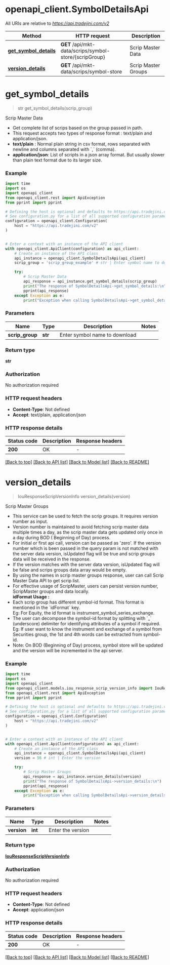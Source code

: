 # openapi_client.SymbolDetailsApi

All URIs are relative to *https://api.tradejini.com/v2*

Method | HTTP request | Description
------------- | ------------- | -------------
[**get_symbol_details**](SymbolDetailsApi.md#get_symbol_details) | **GET** /api/mkt-data/scrips/symbol-store/{scripGroup} | Scrip Master Data
[**version_details**](SymbolDetailsApi.md#version_details) | **GET** /api/mkt-data/scrips/symbol-store | Scrip Master Groups


# **get_symbol_details**
> str get_symbol_details(scrip_group)

Scrip Master Data

<ul><li>Get complete list of scrips based on the group passed in path.</li><li>This request accepts two types of response format : text/plain and application/json.</li><li><strong>text/plain</strong> : Normal plain string in csv format, rows separated with newline and columns separated with `,` (comma).</li><li><strong>application/json</strong>: List of scripts in a json array format. But usually slower than plain text format due to its larger size.</li></ul>

### Example


```python
import time
import os
import openapi_client
from openapi_client.rest import ApiException
from pprint import pprint

# Defining the host is optional and defaults to https://api.tradejini.com/v2
# See configuration.py for a list of all supported configuration parameters.
configuration = openapi_client.Configuration(
    host = "https://api.tradejini.com/v2"
)


# Enter a context with an instance of the API client
with openapi_client.ApiClient(configuration) as api_client:
    # Create an instance of the API class
    api_instance = openapi_client.SymbolDetailsApi(api_client)
    scrip_group = 'scrip_group_example' # str | Enter symbol name to download

    try:
        # Scrip Master Data
        api_response = api_instance.get_symbol_details(scrip_group)
        print("The response of SymbolDetailsApi->get_symbol_details:\n")
        pprint(api_response)
    except Exception as e:
        print("Exception when calling SymbolDetailsApi->get_symbol_details: %s\n" % e)
```



### Parameters


Name | Type | Description  | Notes
------------- | ------------- | ------------- | -------------
 **scrip_group** | **str**| Enter symbol name to download | 

### Return type

**str**

### Authorization

No authorization required

### HTTP request headers

 - **Content-Type**: Not defined
 - **Accept**: text/plain, application/json

### HTTP response details

| Status code | Description | Response headers |
|-------------|-------------|------------------|
**200** | OK |  -  |

[[Back to top]](#) [[Back to API list]](../README.md#documentation-for-api-endpoints) [[Back to Model list]](../README.md#documentation-for-models) [[Back to README]](../README.md)

# **version_details**
> IouResponseScripVersionInfo version_details(version)

Scrip Master Groups

<ul><li>This service can be used to fetch the scrip groups. It requires version number as input. </li><li>Version number is maintained to avoid fetching scrip master data multiple times a day, as  the scrip master data gets updated only once in a day during BOD ( Beginning of Day) process.</li><li>For initial or first api call, version can be passed as 'zero'. If the version number which is been passed in the query param is not matched with the server data version, isUpdated flag will be true and scrip groups data will be received in the response. </li><li>If the version matches with the server data version, isUpdated flag will be false and scrips groups data array would be empty.</li><li>By using the names in scrip master groups response, user can call Scrip Master Data API to get scrip list.</li><li>For effective usage of ScripMaster, users can persist version number, ScripMaster groups and data locally.</li><strong>idFormat Usage :</strong></br><li>Each scrip group has different symbol-id format. This format is mentioned in the `idFormat` key.</br>Eg: For Equity, the id format is instrument_symbol_series_exchange. </li><li>The user can decompose the symbol-id format by splitting with `_` (underscore) delimiter for identifying attributes of a symbol if required.</br>Eg: If user want to know the instrument and exchange of a symbol from Securities group, the 1st and 4th words can be extracted from symbol-id.</li><li>Note: On BOD (Beginning of Day) process, symbol store will be updated and the version will be incremented in the api server.</li></ul>

### Example


```python
import time
import os
import openapi_client
from openapi_client.models.iou_response_scrip_version_info import IouResponseScripVersionInfo
from openapi_client.rest import ApiException
from pprint import pprint

# Defining the host is optional and defaults to https://api.tradejini.com/v2
# See configuration.py for a list of all supported configuration parameters.
configuration = openapi_client.Configuration(
    host = "https://api.tradejini.com/v2"
)


# Enter a context with an instance of the API client
with openapi_client.ApiClient(configuration) as api_client:
    # Create an instance of the API class
    api_instance = openapi_client.SymbolDetailsApi(api_client)
    version = 56 # int | Enter the version

    try:
        # Scrip Master Groups
        api_response = api_instance.version_details(version)
        print("The response of SymbolDetailsApi->version_details:\n")
        pprint(api_response)
    except Exception as e:
        print("Exception when calling SymbolDetailsApi->version_details: %s\n" % e)
```



### Parameters


Name | Type | Description  | Notes
------------- | ------------- | ------------- | -------------
 **version** | **int**| Enter the version | 

### Return type

[**IouResponseScripVersionInfo**](IouResponseScripVersionInfo.md)

### Authorization

No authorization required

### HTTP request headers

 - **Content-Type**: Not defined
 - **Accept**: application/json

### HTTP response details

| Status code | Description | Response headers |
|-------------|-------------|------------------|
**200** | OK |  -  |

[[Back to top]](#) [[Back to API list]](../README.md#documentation-for-api-endpoints) [[Back to Model list]](../README.md#documentation-for-models) [[Back to README]](../README.md)

